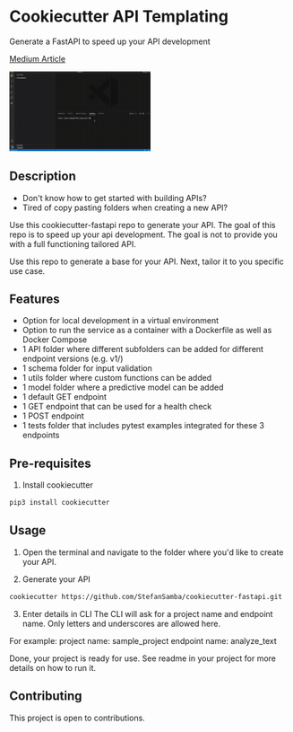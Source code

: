 # Cookiecutter API Templating

Generate a FastAPI to speed up your API development

[Medium Article](https://medium.com/@stefan-samba/speed-up-api-development-by-generating-your-apis-315b19a9a3a8)

<img src="/cookiecutter-fastapi.gif" width="50%" height="50%"/>

## Description

- Don't know how to get started with building APIs?
- Tired of copy pasting folders when creating a new API?

Use this cookiecutter-fastapi repo to generate your API. The goal of this repo is to speed up your api development. The goal is not to provide you with a full functioning tailored API.

Use this repo to generate a base for your API. Next, tailor it to you specific use case.

## Features

- Option for local development in a virtual environment
- Option to run the service as a container with a Dockerfile as well as Docker Compose
- 1 API folder where different subfolders can be added for different endpoint versions (e.g. v1/)
- 1 schema folder for input validation
- 1 utils folder where custom functions can be added
- 1 model folder where a predictive model can be added
- 1 default GET endpoint
- 1 GET endpoint that can be used for a health check
- 1 POST endpoint
- 1 tests folder that includes pytest examples integrated for these 3 endpoints

## Pre-requisites

1. Install cookiecutter

```bash
pip3 install cookiecutter
```

## Usage

1. Open the terminal and navigate to the folder where you'd like to create your API.

2. Generate your API

```bash
cookiecutter https://github.com/StefanSamba/cookiecutter-fastapi.git
```

3. Enter details in CLI
   The CLI will ask for a project name and endpoint name. Only letters and underscores are allowed here.

For example:
project name: sample_project
endpoint name: analyze_text

Done, your project is ready for use. See readme in your project for more details on how to run it.

## Contributing

This project is open to contributions.
